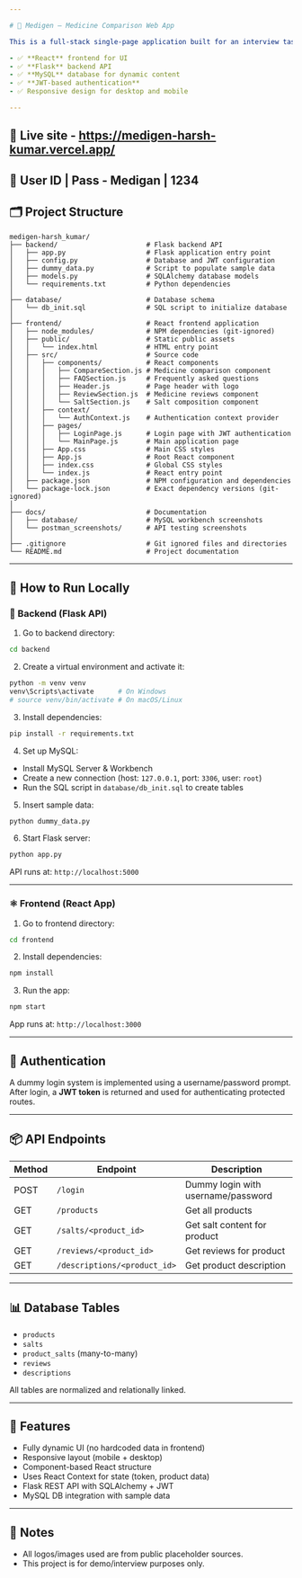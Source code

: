 ```yaml
---

# 💊 Medigen – Medicine Comparison Web App 

This is a full-stack single-page application built for an interview task. The project includes:

- ✅ **React** frontend for UI
- ✅ **Flask** backend API
- ✅ **MySQL** database for dynamic content
- ✅ **JWT-based authentication**
- ✅ Responsive design for desktop and mobile

---
```


## 🔗 Live site - https://medigen-harsh-kumar.vercel.app/

## 🔗 User ID | Pass - Medigan | 1234

## 🗂️ Project Structure

```
medigen-harsh_kumar/
├── backend/                      # Flask backend API
│   ├── app.py                    # Flask application entry point
│   ├── config.py                 # Database and JWT configuration
│   ├── dummy_data.py             # Script to populate sample data
│   ├── models.py                 # SQLAlchemy database models
│   └── requirements.txt          # Python dependencies
│
├── database/                     # Database schema
│   └── db_init.sql               # SQL script to initialize database
│
├── frontend/                     # React frontend application
│   ├── node_modules/             # NPM dependencies (git-ignored)
│   ├── public/                   # Static public assets
│   │   └── index.html            # HTML entry point
│   ├── src/                      # Source code
│   │   ├── components/           # React components
│   │   │   ├── CompareSection.js # Medicine comparison component
│   │   │   ├── FAQSection.js     # Frequently asked questions
│   │   │   ├── Header.js         # Page header with logo
│   │   │   ├── ReviewSection.js  # Medicine reviews component
│   │   │   └── SaltSection.js    # Salt composition component
│   │   ├── context/
│   │   │   └── AuthContext.js    # Authentication context provider
│   │   ├── pages/
│   │   │   ├── LoginPage.js      # Login page with JWT authentication
│   │   │   └── MainPage.js       # Main application page
│   │   ├── App.css               # Main CSS styles
│   │   ├── App.js                # Root React component
│   │   ├── index.css             # Global CSS styles
│   │   └── index.js              # React entry point
│   ├── package.json              # NPM configuration and dependencies
│   └── package-lock.json         # Exact dependency versions (git-ignored)
│
├── docs/                         # Documentation
│   ├── database/                 # MySQL workbench screenshots
│   └── postman_screenshots/      # API testing screenshots
│
├── .gitignore                    # Git ignored files and directories
└── README.md                     # Project documentation

```

---

## 🧪 How to Run Locally

### 🐍 Backend (Flask API)

1. Go to backend directory:

```bash
cd backend
```

2. Create a virtual environment and activate it:

```bash
python -m venv venv
venv\Scripts\activate      # On Windows
# source venv/bin/activate # On macOS/Linux
```

3. Install dependencies:

```bash
pip install -r requirements.txt
```

4. Set up MySQL:
- Install MySQL Server & Workbench
- Create a new connection (host: `127.0.0.1`, port: `3306`, user: `root`)
- Run the SQL script in `database/db_init.sql` to create tables

5. Insert sample data:

```bash
python dummy_data.py
```

6. Start Flask server:

```bash
python app.py
```

API runs at: `http://localhost:5000`

---

### ⚛️ Frontend (React App)

1. Go to frontend directory:

```bash
cd frontend
```

2. Install dependencies:

```bash
npm install
```

3. Run the app:

```bash
npm start
```

App runs at: `http://localhost:3000`

---

## 🔐 Authentication

A dummy login system is implemented using a username/password prompt.  
After login, a **JWT token** is returned and used for authenticating protected routes.

---

## 📦 API Endpoints

| Method | Endpoint                      | Description                        |
|--------|-------------------------------|------------------------------------|
| POST   | `/login`                      | Dummy login with username/password |
| GET    | `/products`                   | Get all products                   |
| GET    | `/salts/<product_id>`         | Get salt content for product       |
| GET    | `/reviews/<product_id>`       | Get reviews for product            |
| GET    | `/descriptions/<product_id>`  | Get product description            |

---

## 📊 Database Tables

- `products`
- `salts`
- `product_salts` (many-to-many)
- `reviews`
- `descriptions`

All tables are normalized and relationally linked.

---

## 📱 Features

- Fully dynamic UI (no hardcoded data in frontend)
- Responsive layout (mobile + desktop)
- Component-based React structure
- Uses React Context for state (token, product data)
- Flask REST API with SQLAlchemy + JWT
- MySQL DB integration with sample data

---

## 📌 Notes

- All logos/images used are from public placeholder sources.
- This project is for demo/interview purposes only.
```